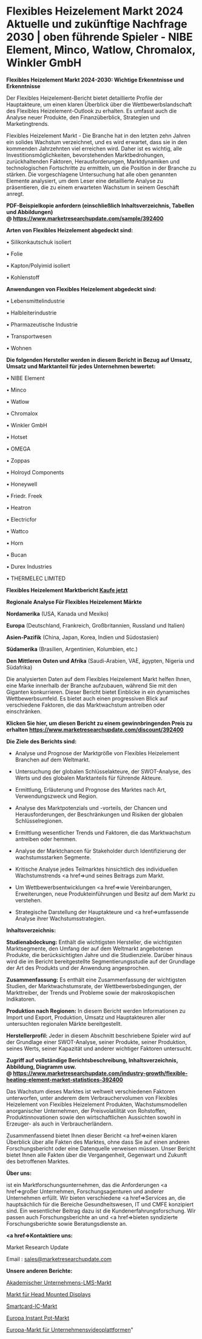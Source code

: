 # Flexibles Heizelement Markt 2024 Aktuelle und zukünftige Nachfrage 2030 | oben führende Spieler - NIBE Element, Minco, Watlow, Chromalox, Winkler GmbH

<strong>Flexibles Heizelement Markt 2024-2030: Wichtige Erkenntnisse und Erkenntnisse</strong>

Der Flexibles Heizelement-Bericht bietet detaillierte Profile der Hauptakteure, um einen klaren Überblick über die Wettbewerbslandschaft des Flexibles Heizelement-Outlook zu erhalten. Es umfasst auch die Analyse neuer Produkte, den Finanzüberblick, Strategien und Marketingtrends.

Flexibles Heizelement Markt - Die Branche hat in den letzten zehn Jahren ein solides Wachstum verzeichnet, und es wird erwartet, dass sie in den kommenden Jahrzehnten viel erreichen wird. Daher ist es wichtig, alle Investitionsmöglichkeiten, bevorstehenden Marktbedrohungen, zurückhaltenden Faktoren, Herausforderungen, Marktdynamiken und technologischen Fortschritte zu ermitteln, um die Position in der Branche zu stärken. Die vorgeschlagene Untersuchung hat alle oben genannten Elemente analysiert, um dem Leser eine detaillierte Analyse zu präsentieren, die zu einem erwarteten Wachstum in seinem Geschäft anregt.

<strong><b>PDF-Beispielkopie anfordern (einschließlich Inhaltsverzeichnis, Tabellen und Abbildungen) @ </b></strong><strong><a href=https://www.marketresearchupdate.com/sample/392400><strong>https://www.marketresearchupdate.com/sample/392400</u></a></strong></strong>

<strong>Arten von Flexibles Heizelement abgedeckt sind:</strong>

• Silikonkautschuk isoliert

• Folie

• Kapton/Polyimid isoliert

• Kohlenstoff

<strong>Anwendungen von Flexibles Heizelement abgedeckt sind:</strong>

• Lebensmittelindustrie

• Halbleiterindustrie

• Pharmazeutische Industrie

• Transportwesen

• Wohnen

<strong>Die folgenden Hersteller werden in diesem Bericht in Bezug auf Umsatz, Umsatz und Marktanteil für jedes Unternehmen bewertet:</strong>

• NIBE Element

• Minco

• Watlow

• Chromalox

• Winkler GmbH

• Hotset

• OMEGA

• Zoppas

• Holroyd Components

• Honeywell

• Friedr. Freek

• Heatron

• Electricfor

• Wattco

• Horn

• Bucan

• Durex Industries

• THERMELEC LIMITED

<strong>Flexibles Heizelement Marktbericht <a href=https://www.marketresearchupdate.com/buynow/392400>Kaufe jetzt</a></strong>

<strong>Regionale Analyse Für Flexibles Heizelement Märkte</strong>

<strong>Nordamerika</strong> (USA, Kanada und Mexiko)

<strong>Europa</strong> (Deutschland, Frankreich, Großbritannien, Russland und Italien)

<strong>Asien-Pazifik</strong> (China, Japan, Korea, Indien und Südostasien)

<strong>Südamerika</strong> (Brasilien, Argentinien, Kolumbien, etc.)

<strong>Den Mittleren</strong> <strong>Osten und Afrika</strong> (Saudi-Arabien, VAE, ägypten, Nigeria und Südafrika)

Die analysierten Daten auf dem Flexibles Heizelement Markt helfen Ihnen, eine Marke innerhalb der Branche aufzubauen, während Sie mit den Giganten konkurrieren. Dieser Bericht bietet Einblicke in ein dynamisches Wettbewerbsumfeld. Es bietet auch einen progressiven Blick auf verschiedene Faktoren, die das Marktwachstum antreiben oder einschränken.

<strong>Klicken Sie hier, um diesen Bericht zu einem gewinnbringenden Preis zu erhalten
</strong><strong><a href=https://www.marketresearchupdate.com/discount/392400>https://www.marketresearchupdate.com/discount/392400</b></u></strong></a>

<strong>Die Ziele des Berichts sind:</strong>

- Analyse und Prognose der Marktgröße von Flexibles Heizelement Branchen auf dem Weltmarkt.

- Untersuchung der globalen Schlüsselakteure, der SWOT-Analyse, des Werts und des globalen Marktanteils für führende Akteure.

- Ermittlung, Erläuterung und Prognose des Marktes nach Art, Verwendungszweck und Region.

- Analyse des Marktpotenzials und -vorteils, der Chancen und Herausforderungen, der Beschränkungen und Risiken der globalen Schlüsselregionen.

- Ermittlung wesentlicher Trends und Faktoren, die das Marktwachstum antreiben oder hemmen.

- Analyse der Marktchancen für Stakeholder durch Identifizierung der wachstumsstarken Segmente.

- Kritische Analyse jedes Teilmarktes hinsichtlich des individuellen Wachstumstrends <a href=>und</a> seines Beitrags zum Markt.

- Um Wettbewerbsentwicklungen <a href=>wie</a> Vereinbarungen, Erweiterungen, neue Produkteinführungen und Besitz auf dem Markt zu verstehen.

- Strategische Darstellung der Hauptakteure und <a href=>umfas</a>sende Analyse ihrer Wachstumsstrategien.

<strong>Inhaltsverzeichnis:</strong>

<strong>Studienabdeckung:</strong> Enthält die wichtigsten Hersteller, die wichtigsten Marktsegmente, den Umfang der auf dem Weltmarkt angebotenen Produkte, die berücksichtigten Jahre und die Studienziele. Darüber hinaus wird die im Bericht bereitgestellte Segmentierungsstudie auf der Grundlage der Art des Produkts und der Anwendung angesprochen.

<strong>Zusammenfassung:</strong> Es enthält eine Zusammenfassung der wichtigsten Studien, der Marktwachstumsrate, der Wettbewerbsbedingungen, der Markttreiber, der Trends und Probleme sowie der makroskopischen Indikatoren.

<strong>Produktion nach Regionen:</strong> In diesem Bericht werden Informationen zu Import und Export, Produktion, Umsatz und Hauptakteuren aller untersuchten regionalen Märkte bereitgestellt.

<strong>Herstellerprofil:</strong> Jeder in diesem Abschnitt beschriebene Spieler wird auf der Grundlage einer SWOT-Analyse, seiner Produkte, seiner Produktion, seines Werts, seiner Kapazität und anderer wichtiger Faktoren untersucht.

<strong><b>Zugriff auf vollständige Berichtsbeschreibung, Inhaltsverzeichnis, Abbildung, Diagramm usw. @ </b></strong><strong><a href=https://www.marketresearchupdate.com/industry-growth/flexible-heating-element-market-statistices-392400>https://www.marketresearchupdate.com/industry-growth/flexible-heating-element-market-statistices-392400</a></strong>

Das Wachstum dieses Marktes ist weltweit verschiedenen Faktoren unterworfen, unter anderem dem Verbrauchervolumen von Flexibles Heizelement von Flexibles Heizelement Produkten, Wachstumsmodellen anorganischer Unternehmen, der Preisvolatilität von Rohstoffen, Produktinnovationen sowie den wirtschaftlichen Aussichten sowohl in Erzeuger- als auch in Verbraucherländern.

Zusammenfassend bietet Ihnen dieser Bericht <a href=>einen</a> klaren Überblick über alle Fakten des Marktes, ohne dass Sie auf einen anderen Forschungsbericht oder eine Datenquelle verweisen müssen. Unser Bericht bietet Ihnen alle Fakten über die Vergangenheit, Gegenwart und Zukunft des betroffenen Marktes.

<strong>Über uns:</strong>

 ist ein Marktforschungsunternehmen, das die Anforderungen <a href=>großer</a> Unternehmen, Forschungsagenturen und anderer Unternehmen erfüllt. Wir bieten verschiedene <a href=>Services</a> an, die hauptsächlich für die Bereiche Gesundheitswesen, IT und CMFE konzipiert sind. Ein wesentlicher Beitrag dazu ist die Kundenerfahrungsforschung. Wir passen auch Forschungsberichte an und <a href=>bieten</a> syndizierte Forschungsberichte sowie Beratungsdienste an.

<strong><a href=>Kontaktiere uns:</a></strong>

Market Research Update

Email : sales@marketresearchupdate.com

<strong>Unsere anderen Berichte:</strong>

<a href=https://www.linkedin.com/pulse/academic-corporate-lms-market-size-share-trend>Akademischer Unternehmens-LMS-Markt</a>

<a href=https://www.linkedin.com/pulse/head-mounted-displays-market-research-report>Markt für Head Mounted Displays</a>

<a href=https://www.linkedin.com/pulse/smart-card-ic-market-sizing-up-anticipating-trends-consumption>Smartcard-IC-Markt</a>

<a href=https://www.linkedin.com/pulse/europe-instant-pot-market-2023-2030-new-study>Europa Instant Pot-Markt</a>

<a href=https://www.linkedin.com/pulse/europe-enterprise-video-platform-market-1mctf/>Europa-Markt für Unternehmensvideoplattformen</a>"
